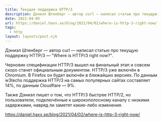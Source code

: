 ```yaml
---
title: Текущая поддержка HTTP/3
description: Дэниэл Штенберг — автор curl — написал статью про текущую поддержку HTTP/3
date: 2021-04-05
url: https://daniel.haxx.se/blog/2021/04/02/where-is-http-3-right-now/
tags:
  - http
layout: layouts/post.njk
---
```

Дэниэл Штенберг — автор curl — написал статью про текущую поддержку HTTP/3 — "Where is HTTP/3 right now?".

Черновик спецификации HTTP/3 вышел на финальный этап и совсем скоро станет официальным документом. HTTP/3 уже включён в Chromium. В Firefox он будет включён в ближайших версиях. По данным w3techs поддержка HTTP/3 на самых популярных сайтах составляет 14%, по данным Cloudflare — 9%.

Также Дэниэл пишет о том, что HTTP/3 быстрее HTTP/2, но пользователи, подключённые к широкополосному каналу с низкими задержками, навряд ли заметят какие-либо изменения.

https://daniel.haxx.se/blog/2021/04/02/where-is-http-3-right-now/
